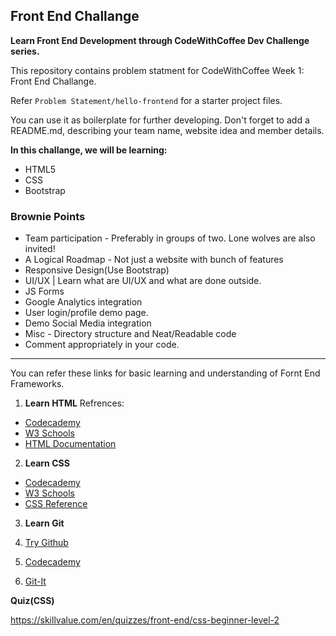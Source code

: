 ## Front End Challange

**Learn Front End Development through CodeWithCoffee Dev Challenge  series.**


This repository contains problem statment for CodeWithCoffee Week 1: Front End Challange. 

Refer `Problem Statement/hello-frontend` for a starter project files. 

You can use it as boilerplate for further developing. Don't forget to add a README.md, describing your team name, website idea and member details.


**In this challange, we will be learning:**
+ HTML5
+ CSS
+ Bootstrap

### Brownie Points

+ Team participation - Preferably in groups of two. Lone wolves are also invited!
+ A Logical Roadmap - Not just a website with bunch of features
+ Responsive Design(Use Bootstrap)
+ UI/UX | Learn what are UI/UX and what are done outside.
+ JS Forms
+ Google Analytics integration
+ User login/profile demo page.
+ Demo Social Media integration
+ Misc - Directory structure and Neat/Readable code
+ Comment appropriately in your code.




---

You can refer these links for basic learning and understanding of Fornt End Frameworks.

1. **Learn HTML**
Refrences:

+ [Codecademy](https://www.codecademy.com/learn/learn-html)
+ [W3 Schools](https://www.w3schools.com/html)
+ [HTML Documentation](https://www.tutorialspoint.com/html5/html5_tutorial.pdf)

2. **Learn CSS**
+ [Codecademy](https://www.codecademy.com/learn/learn-css)
+ [W3 Schools](https://www.w3schools.com/css/)
+ [CSS Reference](http://cssreference.io/)

3. **Learn Git**
1. [Try Github](https://try.github.io/)

2. [Codecademy](https://www.codecademy.com/learn/learn-git)

3. [Git-It](http://jlord.us/git-it/)

**Quiz(CSS)**

https://skillvalue.com/en/quizzes/front-end/css-beginner-level-2



